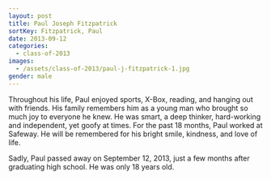 ```yaml
---
layout: post
title: Paul Joseph Fitzpatrick
sortKey: Fitzpatrick, Paul
date: 2013-09-12
categories:
  - class-of-2013
images:
  - /assets/class-of-2013/paul-j-fitzpatrick-1.jpg
gender: male
---
```

Throughout his life, Paul enjoyed sports, X-Box, reading, and hanging out with friends. His family remembers him as a young man who brought so much joy to everyone he knew. He was smart, a deep thinker, hard-working and independent, yet goofy at times. For the past 18 months, Paul worked at Safeway. He will be remembered for his bright smile, kindness, and love of life.

Sadly, Paul passed away on September 12, 2013, just a few months after graduating high school. He was only 18 years old.